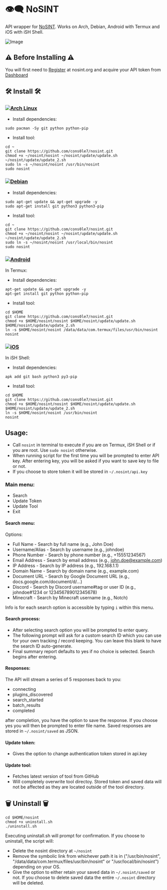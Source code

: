 # 👁️‍🗨️ NoSINT 
API wrapper for [NoSINT](https://nosint.org). Works on Arch, Debian, Android with Termux and iOS with iSH Shell.

![Image](https://github.com/user-attachments/assets/86ba8d86-d079-47ba-a7d9-fdd64b0a0c8c)

## ⚠️ Before Installing ⚠️
You will first need to [Register](https://nosint.org/auth/register) at nosint.org and acquire your API token from  [Dashboard](https://nosint.org/auth/register)

## 🛠️ Install 🛠️

### [![Arch Linux](https://img.shields.io/badge/Arch%20Linux-%230C8BDC?style=for-the-badge&logo=arch-linux&logoColor=white)](#)
- Install dependencies: 
```
sudo pacman -Sy git python python-pip
```
- Install tool: 
```
cd ~
git clone https://github.com/cons0le7/nosint.git
chmod +x ~/nosint/nosint ~/nosint/update/update.sh ~/nosint/update/update_2.sh
sudo ln -s ~/nosint/nosint /usr/bin/nosint
sudo nosint
```

### [![Debian](https://img.shields.io/badge/Debian-A81D33?style=for-the-badge&logo=debian&logoColor=fff)](#)
- Install dependencies: 
```
sudo apt-get update && apt-get upgrade -y
sudo apt-get install git python3 python3-pip
```
- Install tool: 
```
cd ~
git clone https://github.com/cons0le7/nosint.git
chmod +x ~/nosint/nosint ~/nosint/update/update.sh ~/nosint/update/update_2.sh
sudo ln -s ~/nosint/nosint /usr/local/bin/nosint
sudo nosint
```

### [![Android](https://img.shields.io/badge/Android-3DDC84?style=for-the-badge&logo=android&logoColor=white)](#)
In Termux: 
- Install dependencies: 
```
apt-get update && apt-get upgrade -y
apt-get install git python python-pip
```
- Install tool: 
```
cd $HOME
git clone https://github.com/cons0le7/nosint.git
chmod +x $HOME/nosint/nosint $HOME/nosint/update/update.sh $HOME/nosint/update/update_2.sh 
ln -s $HOME/nosint/nosint /data/data/com.termux/files/usr/bin/nosint
nosint
```
### [![iOS](https://img.shields.io/badge/iOS-000000?style=for-the-badge&logo=apple&logoColor=white)](#)
In iSH Shell: 
- Install dependencies: 
```
apk add git bash python3 py3-pip 
```
- Install tool: 
```
cd $HOME
git clone https://github.com/cons0le7/nosint.git
chmod +x $HOME/nosint/nosint $HOME/nosint/update/update.sh $HOME/nosint/update/update_2.sh 
ln -s $HOME/nosint/nosint /usr/bin/nosint
nosint
```
## Usage: 
- Call `nosint` in terminal to execute if you are on Termux, iSH Shell or if you are root. Use `sudo nosint` otherwise. 
- When running script for the first time you will be prompted to enter API key. After entering key, you will be asked if you want to save key to file or not.
- If you choose to store token it will be stored in `~/.nosint/api.key`

### Main menu: 
- Search
- Update Token
- Update Tool
- Exit

#### Search menu:  
Options: 
- Full Name - Search by full name (e.g., John Doe)
- Username/Alias - Search by username (e.g., johndoe)
- Phone Number - Search by phone number (e.g., +15551234567)
- Email Address - Search by email address (e.g., john.doe@example.com)
- IP Address - Search by IP address (e.g., 192.168.1.1)
- Domain Name - Search by domain name (e.g., example.com)
- Document URL - Search by Google Document URL (e.g., docs.google.com/document/d/...)
- Discord - Search by Discord username#tag or user ID (e.g., johndoe#1234 or 123456789012345678)
- Minecraft - Search by Minecraft username (e.g., Notch)

Info is for each search option is accessible by typing `i` within this menu.

#### Search process: 
- After selecting search option you will be prompted to enter query.  
- The following prompt will ask for a custom search ID which you can use for your own tracking / record keeping. You can leave this blank to have the search ID auto-generate.
- Final summary report defaults to yes if no choice is selected. Search begins after entering.

####  Responses: 
The API will stream a series of 5 responses back to you: 
- connecting
- plugins_discovered
- search_started
- batch_results
- completed

after completion, you have the option to save the response. If you choose yes you will then be prompted to enter file name. Saved responses are stored in `~/.nosint/saved` as JSON. 

#### Update token: 
- Gives the option to change  authentication token stored in api.key

#### Update tool: 
- Fetches latest version of tool from GitHub
- Will completely overwrite tool directoy. Stored token and saved data will not be affected as they are located outside of the tool directory.

## 🗑️ Uninstall 🗑️
```
cd $HOME/nosint
chmod +x uninstall.sh
./uninstall.sh
```
Executing uninstall.sh will prompt for confirmation. If you choose to uninstall, the script will: 
- Delete the nosint directory at `~/nosint`
- Remove the symbolic link from whichever path it is in ("/usr/bin/nosint", "/data/data/com.termux/files/usr/bin/nosint" or "/usr/local/bin/nosint") depending on your OS.
- Give the option to either retain your saved data in `~/.nosint/saved` or not. If you choose to delete saved data the entire `~/.nosint` directory will be deleted.
